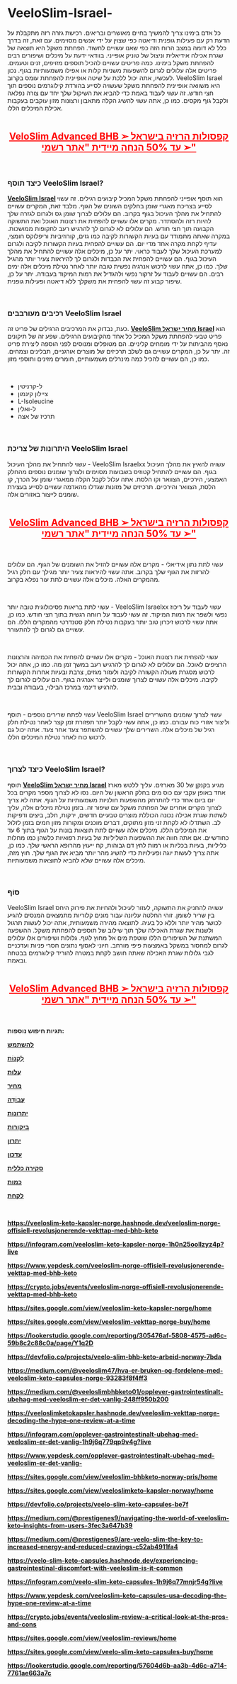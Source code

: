 # VeeloSlim-Israel-


<p>כל אדם בימינו צריך להמשיך בחיים מאושרים ובריאים. רכישת גזרה רזה מתקבלת על הדעת רק עם פעילות גופנית ודיאטה כפי שצוין על ידי אנשים מסוימים. עם זאת, זה בדרך כלל לא דומה במצב הרוח הזה כפי שאנו עשויים לחשוד. הפחתת משקל היא תוצאה של שגרת אכילה אידיאלית וניצול של טוניק אופייני. בוודאי ידעת על מיכלים ושיפורים רבים להפחתת משקל בימינו. כמה פריטים עשויים להכיל תוספים מזויפים, זנים וטעמים. פריטים אלה עלולים לגרום להשפעות משניות קלות או אפילו משמעותיות בגוף. נכון לעכשיו, אתה יכול ללכת על שיטה אופיינית להפחתת עומס בקרוב. VeeloSlim Israel היא משוואה אופיינית להפחתת משקל שעשויה לסייע בהורדת קילוגרמים נוספים תוך חצי חודש. זה עשוי לעבוד באמת כדי להביא את השיקול שלך יחד עם צורה נפלאה ולקבל גוף מקסים. כמו כן, אתה עשוי להשיג הקלה מתאבון ורצונות מזון עוקבים בעקבות אכילת המיכלים הללו.</p>
<p><a href="https://academly.org/recommends/veeloslim/"><img src="https://cdn.prod.website-files.com/6661ed8a7363e55c794af44f/6661ee032e1a8db3912d2667_Veelo%2520Slim%2520Keto%2520Capsules%25202.png" alt="" border="0" /></a></p>
<h2 style="text-align: center;"><span style="text-decoration: underline; color: #ff0000;"><a style="color: #ff0000;" href="https://academly.org/recommends/veeloslim/"><strong>VeloSlim Advanced BHB קפסולות הרזיה בישראל ➢ ➢ עד 50% הנחה מיידית "אתר רשמי"</strong></a></span></h2>
<p>&nbsp;</p>
<h3><strong>כיצד תוסף VeeloSlim Israel?</strong></h3>
<p><strong><a href="https://academly.org/veeloslim/">VeeloSlim Israel</a>&nbsp;</strong>הוא תוסף אופייני להפחתת משקל המכיל קיבועים רגילים. זה עשוי לסייע בצריכת מאגרי שומן בחלקים השונים של הגוף. מלבד זאת, המקרים עשויים להתחיל את מהלך העיכול בגוף בקרוב. הם עלולים לצרוך שומן גס ולגרום לגזרה שלך להיות רזה ולהסתדר. מקרים אלו עשויים להפחית את רצונות האוכל ואת התשוקה הקבועה תוך חצי חודש. הם עלולים לא לגרום לך להרגיש רעב לתקופות ממושכות. במקרה שאתה מתמודד עם בעיות הקשורות לקיבה כמו גזים, קורוזיביות וריפלוקס חומצי, עדיף לקחת מקרה אחד מדי יום. הם עשויים להפחית בעיות הקשורות לקיבה ולגרום למערכת העיכול שלך לעבוד כראוי. יתר על כן, מיכלים אלה עשויים להתחיל את מהלך העיכול בגוף. הם עשויים להפחית את הכבדות ולגרום לך להיראות צעיר יותר מהגיל שלך. כמו כן, אתה עשוי לרכוש אנרגיה נפשית טובה יותר לאחר נטילת מיכלים אלה ימים רבים. הם עשויים לעבוד על זרקור נפשי ולהגדיל את רמות המיקוד בעבודה. יתר על כן, שיפור קבוע זה עשוי להפחית את משקלך ללא דיאטה ופעילות גופנית.</p>
<p>&nbsp;</p>
<h3><strong>רכיבים מעורבבים VeeloSlim Israel</strong></h3>
<p>כעת, נבדוק את המרכיבים הרגילים של פריט זה.&nbsp;<strong><a href="https://veelo-slim-keto-capsules-buy.company.site/">VeeloSlim&nbsp;</a></strong><strong><a href="https://veelo-slim-keto-capsules-buy.company.site/">מחיר ישראל&nbsp;</a><a href="https://veelo-slim-keto-capsules-buy.company.site/">Israel</a>&nbsp;</strong>הוא פריט טבעי להפחתת משקל המכיל כל אחד מהקיבועים הרגילים. שפע זה של תיקונים נאסף מהביתות על ידי מומחים קליניים. הם מטופלים ומנוסים לפני הוספה ליצירת פריט זה. יתר על כן, המקרים עשויים גם לשלב תרכיזים של מוצרים אורגניים, תבלינים וצמחים. כמו כן, הם עשויים להכיל כמה מינרלים משמעותיים, חומרים מזינים ותוספי מזון.</p>
<p>&nbsp;</p>
<ul>
<li>ל-קרניטין</li>
<li>ציילון קינמון</li>
<li>L-Isoleucine</li>
<li>ל-ואלין</li>
<li>תרכיז של אצה</li>
</ul>
<p>&nbsp;</p>
<h3><strong>היתרונות של צריכת VeeloSlim Israel</strong></h3>
<p>עשוי להתחיל את מהלך העיכול - VeeloSlim Israelxx עשויה להאיץ את מהלך העיכול בגוף. הם עשויים להתחיל קטוזיס בשבועות מסוימים ולצרוך שומנים נוספים מהחלק האמצעי, הירכיים, הצוואר וקו הלסת. אתה עלול לקבל הקלה ממאגרי שומן על הכרך, קו הלסת, הצוואר והירכיים. תרכיזים של מזונות שגדלו מהאדמה עשויים לסייע בעצירת שומנים לייצור באזורים אלה.</p>
<p><a href="https://academly.org/recommends/veeloslim/"><img src="https://cdn.prod.website-files.com/6661ed8a7363e55c794af44f/6661ee03c521792dbc8437d4_Veelo%2520Slim%2520Keto%2520Capsules%2520%25201.png" alt="" border="0" /></a></p>
<h2 style="text-align: center;"><span style="text-decoration: underline; color: #ff0000;"><a style="color: #ff0000;" href="https://academly.org/recommends/veeloslim/"><strong>VeloSlim Advanced BHB קפסולות הרזיה בישראל ➢ ➢ עד 50% הנחה מיידית "אתר רשמי"</strong></a></span></h2>
<p>&nbsp;</p>
<p>עשוי לתת נתון אידיאלי - מקרים אלה עשויים להזיל את השומנים של הגוף. הם עלולים להרזות את הגוף שלך בקרוב. אתה עשוי להיראות צעיר יותר מגילך עם חלק רגיל מהמקרים האלה. מיכלים אלה עשויים לתת עור נפלא בקרוב.</p>
<p>&nbsp;</p>
<p>עשוי לתת בריאות פסיכולוגית טובה יותר - VeeloSlim Israelxx עשוי לעבוד על ריכוז נפשי ולשפר את רמות המיקוד. זה עשוי לעבוד על רווחה רגשית בתוך חצי חודש. כמו כן, אתה עשוי לרכוש זיכרון טוב יותר בעקבות נטילת חלק סטנדרטי מהמקרים הללו. הם עשויים גם לגרום לך להתעורר.</p>
<p>&nbsp;</p>
<p>עשוי להפחית את רצונות האוכל - מקרים אלו עשויים להפחית את הכמיהה והרצונות הרציפים לאוכל. הם עלולים לא לגרום לך להרגיש רעב במשך זמן מה. כמו כן, אתה יכול לרכוש מסגרת מעולה הקשורה לקיבה ולעזור מגזים, צרבת ובעיות אחרות הקשורות לקיבה. מיכלים אלה עשויים לצרוך שומנים ולייצר אנרגיה בגוף. הם עלולים לגרום לך להרגיש דינמי במרכז הבילוי, בעבודה ובבית.</p>
<p>&nbsp;</p>
<p>עשוי לפתח שרירים נוספים - תוסף VeeloSlim Israel עשוי לצרוך שומנים מהשרירים וליצור אזורי כוח עבורם. כמו כן, אתה עשוי לקבל יותר תפזורת זמן קצר לאחר נטילת חלק רגיל של מיכלים אלה. השרירים שלך עשויים להשתפר צעד אחר צעד. אתה יכול גם לרכוש כוח לאחר נטילת המיכלים הללו.</p>
<p>&nbsp;</p>
<h3><strong>כיצד לצרוך VeeloSlim Israel?</strong></h3>
<p>תוסף&nbsp;<strong><a href="https://veeloslim-bhb-keto-price-news.webflow.io/">VeeloSlim&nbsp;</a><a href="https://veeloslim-bhb-keto-price-news.webflow.io/">מחיר ישראל&nbsp;</a></strong><strong><a href="https://veeloslim-bhb-keto-price-news.webflow.io/">Israel</a></strong>&nbsp;מגיע בקנקן של 30 מארזים. עליך ללטש מארז אחד באופן עקבי עם כוס מים בחלק הראשון של היום. נסו לא לצרוך מספר מקרים בכל יום ביום אחד כדי להתרחק מהשפעות חולניות משמעותיות על הגוף. אתה לא צריך לצרוך מקרים אחרים של הפחתת משקל עם שיפור זה. בזמן נטילת מיכלים אלה, עליך לשתות שגרת אכילה נכונה הכוללת מוצרים טבעיים חדשים, ירקות, חלב, ביצים ודפיקות לב. השתדלו לא לקחת זני מזון מתוקים, דברים מוכנים ומקורות מזון חמים בזמן לזלול את המיכלים הללו. מיכלים אלה עשויים לתת תוצאות בונות על הגוף בתוך 6 עד כחודשיים. אם אתה חווה את ההשפעות השליליות של בעיות רפואיות כלשהן כמו מחלות כליליות, בעיות בכליות או רמות לחץ דם גבוהות, קח ייעוץ מהרופא הראשי שלך. כמו כן, אתה צריך לעשות יוגה ופעילויות כדי להשיג מהר יותר מביא את הגוף שלך. חוץ מזה, מיכלים אלה עשויים שלא להביא לתוצאות משמעותיות.</p>
<p>&nbsp;</p>
<h3><strong>סוֹף</strong></h3>
<p>VeeloSlim Israel עשויה להחניק את התשוקה, לעזור לעיכול ולהחיות את פירוק היחס בין שריר לשומן. זוהי החלטה עליונה עבור מונים קלוריות מתמצאים המנסים להגיע לכושר מהיר יותר וללא כל בעיה. לתוצאה מהירה משמעותית, אתה יכול לעשות תרגול ולשנות את שגרת האכילה שלך תוך שילוב של תוספים להפחתת משקל. ההשפעה המשתנת של השיפורים הללו שוטפת מים אל מחוץ לגוף. גלולות ושיפורים אלו עלולים לגרום למחסור במשקל באמצעות פיפי מורחב. חיוני לאסוף נתונים חסרי פניות ועדכניים לגבי גלולות שגרת האכילה שאתה חושב לקחת במטרה להוריד קילוגרמים בבטחה ובאמת.</p>
<p><a href="https://academly.org/recommends/veeloslim/"><img src="https://cdn.prod.website-files.com/6661ed8a7363e55c794af44f/6661ee03ea38ae288104dd21_Veelo%2520Slim%2520Keto%2520Capsules.png" alt="" border="0" /></a></p>
<h2 style="text-align: center;"><span style="text-decoration: underline; color: #ff0000;"><a style="color: #ff0000;" href="https://academly.org/recommends/veeloslim/"><strong>VeloSlim Advanced BHB קפסולות הרזיה בישראל ➢ ➢ עד 50% הנחה מיידית "אתר רשמי"</strong></a></span></h2>
<p>&nbsp;</p>
<p><strong>תגיות חיפוש נוספות:</strong></p>
<p><strong><a href="https://academly.org/veeloslim/"><u>להשתמש</u></a></strong></p>
<p><strong><a href="https://veeloslim-bhb-keto-price.webflow.io/"><u>לִקְנוֹת</u></a></strong></p>
<p><strong><a href="https://veeloslim-vekttap-norge-buy.company.site/"><u>עֲלוּת</u></a></strong></p>
<p><strong><a href="https://veeloslim-bhbketo-stort-salg-norway.company.site/"><u>מחיר</u></a></strong></p>
<p><strong><a href="https://devfolio.co/projects/veelo-slim-bhb-keto-pris-norge-3a3b"><u>עֲבוֹדָה</u></a></strong></p>
<p><strong><a href="https://veeloslim-keto-kapsler-norge.webflow.io/"><u>יתרונות</u></a></strong></p>
<p><strong><a href="https://medium.com/@veeloslim47/veeloslim-norge-offisiell-revolusjonerende-vekttap-med-bhb-keto-2272acce6a2f"><u>ביקורות</u></a></strong></p>
<p><strong><a href="https://veelo-slim-keto-capsules.webflow.io/"><u>יתרון</u></a></strong></p>
<p><strong><a href="https://zenodo.org/records/11493090"><u>עדכון</u></a></strong></p>
<p><strong><a href="https://zenodo.org/records/11550008"><u>סקירה כללית</u></a></strong></p>
<p><strong><a href="https://zenodo.org/records/11536626"><u>כמות</u></a></strong></p>
<p><strong><a href="https://veeloslimketokapsler-beste-pris-norway.webflow.io/"><u>לקחת</u></a></strong></p>
<p>&nbsp;</p>
<p><strong><a href="https://veeloslim-keto-kapsler-norge.hashnode.dev/veeloslim-norge-offisiell-revolusjonerende-vekttap-med-bhb-keto"><u>https://veeloslim-keto-kapsler-norge.hashnode.dev/veeloslim-norge-offisiell-revolusjonerende-vekttap-med-bhb-keto</u></a></strong></p>
<p><strong><a href="https://infogram.com/veeloslim-keto-kapsler-norge-1h0n25oollzyz4p?live"><u>https://infogram.com/veeloslim-keto-kapsler-norge-1h0n25oollzyz4p?live</u></a></strong></p>
<p><strong><a href="https://www.yepdesk.com/veeloslim-norge-offisiell-revolusjonerende-vekttap-med-bhb-keto"><u>https://www.yepdesk.com/veeloslim-norge-offisiell-revolusjonerende-vekttap-med-bhb-keto</u></a></strong></p>
<p><strong><a href="https://crypto.jobs/events/veeloslim-norge-offisiell-revolusjonerende-vekttap-med-bhb-keto"><u>https://crypto.jobs/events/veeloslim-norge-offisiell-revolusjonerende-vekttap-med-bhb-keto</u></a></strong></p>
<p><strong><a href="https://sites.google.com/view/veeloslim-keto-kapsler-norge/home"><u>https://sites.google.com/view/veeloslim-keto-kapsler-norge/home</u></a></strong></p>
<p><strong><a href="https://sites.google.com/view/veeloslim-vekttap-norge-buy/home"><u>https://sites.google.com/view/veeloslim-vekttap-norge-buy/home</u></a></strong></p>
<p><strong><a href="https://lookerstudio.google.com/reporting/305476af-5808-4575-ad6c-59b8c2c88c0a/page/Y1q2D"><u>https://lookerstudio.google.com/reporting/305476af-5808-4575-ad6c-59b8c2c88c0a/page/Y1q2D</u></a></strong></p>
<p><strong><a href="https://devfolio.co/projects/veelo-slim-bhb-keto-arbeid-norway-7bda"><u>https://devfolio.co/projects/veelo-slim-bhb-keto-arbeid-norway-7bda</u></a></strong></p>
<p><strong><a href="https://medium.com/@veeloslim47/hva-er-bruken-og-fordelene-med-veeloslim-keto-capsules-norge-93283f8f4ff3"><u>https://medium.com/@veeloslim47/hva-er-bruken-og-fordelene-med-veeloslim-keto-capsules-norge-93283f8f4ff3</u></a></strong></p>
<p><strong><a href="https://medium.com/@veeloslimbhbketo01/opplever-gastrointestinalt-ubehag-med-veeloslim-er-det-vanlig-248ff950b200"><u>https://medium.com/@veeloslimbhbketo01/opplever-gastrointestinalt-ubehag-med-veeloslim-er-det-vanlig-248ff950b200</u></a></strong></p>
<p><strong><a href="https://veeloslimketokapsler.hashnode.dev/veeloslim-vekttap-norge-decoding-the-hype-one-review-at-a-time"><u>https://veeloslimketokapsler.hashnode.dev/veeloslim-vekttap-norge-decoding-the-hype-one-review-at-a-time</u></a></strong></p>
<p><strong><a href="https://infogram.com/opplever-gastrointestinalt-ubehag-med-veeloslim-er-det-vanlig-1h9j6q779qp9v4g?live"><u>https://infogram.com/opplever-gastrointestinalt-ubehag-med-veeloslim-er-det-vanlig-1h9j6q779qp9v4g?live</u></a></strong></p>
<p><strong><a href="https://www.yepdesk.com/opplever-gastrointestinalt-ubehag-med-veeloslim-er-det-vanlig-"><u>https://www.yepdesk.com/opplever-gastrointestinalt-ubehag-med-veeloslim-er-det-vanlig-</u></a></strong></p>
<p><strong><a href="https://sites.google.com/view/veeloslim-bhbketo-norway-pris/home"><u>https://sites.google.com/view/veeloslim-bhbketo-norway-pris/home</u></a></strong></p>
<p><strong><a href="https://sites.google.com/view/veeloslimketo-kapsler-norway/home"><u>https://sites.google.com/view/veeloslimketo-kapsler-norway/home</u></a></strong></p>
<p><strong><a href="https://devfolio.co/projects/veelo-slim-keto-capsules-be7f"><u>https://devfolio.co/projects/veelo-slim-keto-capsules-be7f</u></a></strong></p>
<p><strong><a href="https://medium.com/@prestigenes9/navigating-the-world-of-veeloslim-keto-insights-from-users-3fec3a647b39"><u>https://medium.com/@prestigenes9/navigating-the-world-of-veeloslim-keto-insights-from-users-3fec3a647b39</u></a></strong></p>
<p><strong><a href="https://medium.com/@prestigenes9/are-veelo-slim-the-key-to-increased-energy-and-reduced-cravings-c52ab4911fa4"><u>https://medium.com/@prestigenes9/are-veelo-slim-the-key-to-increased-energy-and-reduced-cravings-c52ab4911fa4</u></a></strong></p>
<p><strong><a href="https://veelo-slim-keto-capsules.hashnode.dev/experiencing-gastrointestinal-discomfort-with-veeloslim-is-it-common"><u>https://veelo-slim-keto-capsules.hashnode.dev/experiencing-gastrointestinal-discomfort-with-veeloslim-is-it-common</u></a></strong></p>
<p><strong><a href="https://infogram.com/veelo-slim-keto-capsules-1h9j6q77mnjr54g?live"><u>https://infogram.com/veelo-slim-keto-capsules-1h9j6q77mnjr54g?live</u></a></strong></p>
<p><strong><a href="https://www.yepdesk.com/veeloslim-keto-capsules-usa-decoding-the-hype-one-review-at-a-time"><u>https://www.yepdesk.com/veeloslim-keto-capsules-usa-decoding-the-hype-one-review-at-a-time</u></a></strong></p>
<p><strong><a href="https://crypto.jobs/events/veeloslim-review-a-critical-look-at-the-pros-and-cons"><u>https://crypto.jobs/events/veeloslim-review-a-critical-look-at-the-pros-and-cons</u></a></strong></p>
<p><strong><a href="https://sites.google.com/view/veeloslim-reviews/home"><u>https://sites.google.com/view/veeloslim-reviews/home</u></a></strong></p>
<p><strong><a href="https://sites.google.com/view/veelo-slim-keto-capsules-buy/home"><u>https://sites.google.com/view/veelo-slim-keto-capsules-buy/home</u></a></strong></p>
<p><strong><a href="https://lookerstudio.google.com/reporting/57604d6b-aa3b-4d6c-a714-7761ae663a7c"><u>https://lookerstudio.google.com/reporting/57604d6b-aa3b-4d6c-a714-7761ae663a7c</u></a></strong></p>
